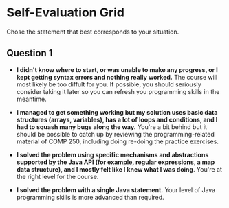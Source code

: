 # Self-Evaluation Grid

Chose the statement that best corresponds to your situation.

## Question 1

* **I didn't know where to start, or was unable to make any progress, or I kept getting syntax errors and nothing really worked.**
The course will most likely be too diffult for you. If possible, you should seriously consider taking it later so you can refresh you programming skills in the meantime.

* **I managed to get something working but my solution uses basic data structures (arrays, variables), has a lot of loops and conditions, and I had to squash many bugs along the way.** You're a bit behind but it should be possible to catch up by reviewing the programming-related material of COMP 250, including doing re-doing the practice exercises.

* **I solved the problem using specific mechanisms and abstractions supported by the Java API (for example, regular expressions, a map data structure), and I mostly felt like I knew what I was doing**. You're at the right level for the course.

* **I solved the problem with a single Java statement.** Your level of Java programming skills is more advanced than required.
